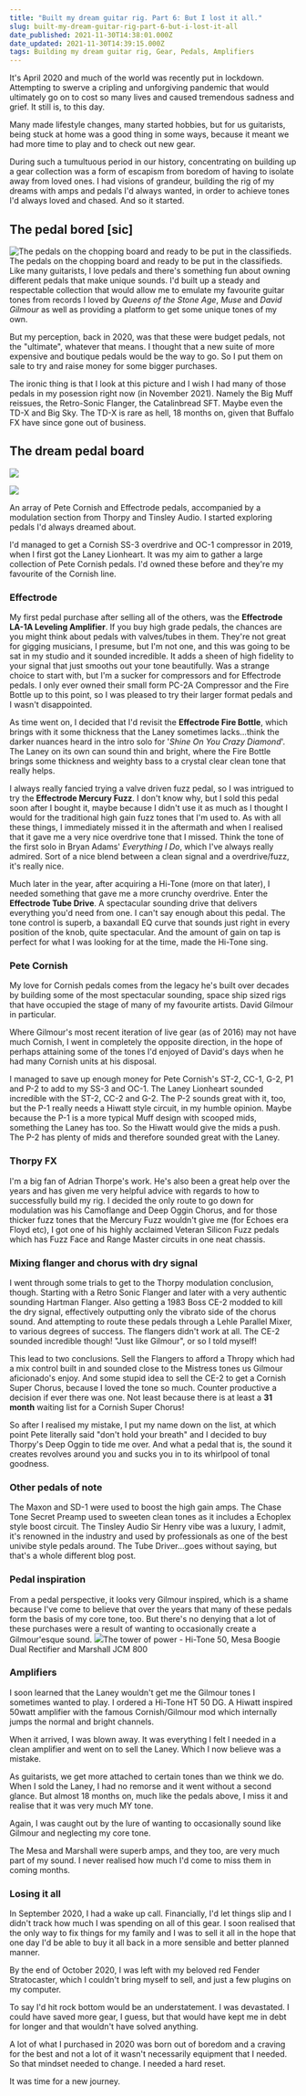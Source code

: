 ```yaml
---
title: "Built my dream guitar rig. Part 6: But I lost it all."
slug: built-my-dream-guitar-rig-part-6-but-i-lost-it-all
date_published: 2021-11-30T14:38:01.000Z
date_updated: 2021-11-30T14:39:15.000Z
tags: Building my dream guitar rig, Gear, Pedals, Amplifiers
---
```


It's April 2020 and much of the world was recently put in lockdown. Attempting to swerve a cripling and unforgiving pandemic that would ultimately go on to cost so many lives and caused tremendous sadness and grief. It still is, to this day. 

Many made lifestyle changes, many started hobbies, but for us guitarists, being stuck at home was a good thing in some ways, because it meant we had more time to play and to check out new gear.

During such a tumultuous period in our history, concentrating on building up a gear collection was a form of escapism from boredom of having to isolate away from loved ones. I had visions of grandeur, building the rig of my dreams with amps and pedals I'd always wanted, in order to achieve tones I'd always loved and chased. And so it started.

## The pedal bored [sic]
![The pedals on the chopping board and ready to be put in the classifieds.](__GHOST_URL__/content/images/2021/11/IMG_20200415_195658.jpg)The pedals on the chopping board and ready to be put in the classifieds.
Like many guitarists, I love pedals and there's something fun about owning different pedals that make unique sounds. I'd built up a steady and respectable collection that would allow me to emulate my favourite guitar tones from records I loved by *Queens of the Stone Age*, *Muse* and *David Gilmour* as well as providing a platform to get some unique tones of my own. 

But my perception, back in 2020, was that these were budget pedals, not the "ultimate", whatever that means. I thought that a new suite of more expensive and boutique pedals would be the way to go. So I put them on sale to try and raise money for some bigger purchases.

The ironic thing is that I look at this picture and I wish I had many of those pedals in my posession right now (in November 2021). Namely the Big Muff reissues, the Retro-Sonic Flanger, the Catalinbread SFT. Maybe even the TD-X and Big Sky. The TD-X is rare as hell, 18 months on, given that Buffalo FX have since gone out of business.

## The dream pedal board

![](__GHOST_URL__/content/images/2021/11/PXL_20200924_093251665-1--1.jpg)

![](__GHOST_URL__/content/images/2021/11/PXL_20200924_093306591-1.jpg)

An array of Pete Cornish and Effectrode pedals, accompanied by a modulation section from Thorpy and Tinsley Audio.
I started exploring pedals I'd always dreamed about. 

I'd managed to get a Cornish SS-3 overdrive and OC-1 compressor in 2019, when I first got the Laney Lionheart. It was my aim to gather a large collection of Pete Cornish pedals. I'd owned these before and they're my favourite of the Cornish line.

### Effectrode

My first pedal purchase after selling all of the others, was the **Effectrode LA-1A Leveling Amplifier**. If you buy high grade pedals, the chances are you might think about pedals with valves/tubes in them. They're not great for gigging musicians, I presume, but I'm not one, and this was going to be sat in my studio and it sounded incredible. It adds a sheen of high fidelity to your signal that just smooths out your tone beautifully. Was a strange choice to start with, but I'm a sucker for compressors and for Effectrode pedals. I only ever owned their small form PC-2A Compressor and the Fire Bottle up to this point, so I was pleased to try their larger format pedals and I wasn't disappointed.

As time went on, I decided that I'd revisit the **Effectrode Fire Bottle**, which brings with it some thickness that the Laney sometimes lacks...think the darker nuances heard in the intro solo for '*Shine On You Crazy Diamond*'. The Laney on its own can sound thin and bright, where the Fire Bottle brings some thickness and weighty bass to a crystal clear clean tone that really helps.

I always really fancied trying a valve driven fuzz pedal, so I was intrigued to try the **Effectrode Mercury Fuzz**. I don't know why, but I sold this pedal soon after I bought it, maybe because I didn't use it as much as I thought I would for the traditional high gain fuzz tones that I'm used to. As with all these things, I immediately missed it in the aftermath and when I realised that it gave me a very nice overdrive tone that I missed. Think the tone of the first solo in Bryan Adams' *Everything I Do*, which I've always really admired. Sort of a nice blend between a clean signal and a overdrive/fuzz, it's really nice.

Much later in the year, after acquiring a Hi-Tone (more on that later), I needed something that gave me a more crunchy overdrive. Enter the **Effectrode Tube Drive**. A spectacular sounding drive that delivers everything you'd need from one. I can't say enough about this pedal. The tone control is superb, a baxandall EQ curve that sounds just right in every position of the knob, quite spectacular. And the amount of gain on tap is perfect for what I was looking for at the time, made the Hi-Tone sing.

### Pete Cornish

My love for Cornish pedals comes from the legacy he's built over decades by building some of the most spectacular sounding, space ship sized rigs that have occupied the stage of many of my favourite artists. David Gilmour in particular. 

Where Gilmour's most recent iteration of live gear (as of 2016) may not have much Cornish, I went in completely the opposite direction, in the hope of perhaps attaining some of the tones I'd enjoyed of David's days when he had many Cornish units at his disposal.

I managed to save up enough money for Pete Cornish's ST-2, CC-1, G-2, P1 and P-2 to add to my SS-3 and OC-1. The Laney Lionheart sounded incredible with the ST-2, CC-2 and G-2. The P-2 sounds great with it, too, but the P-1 really needs a Hiwatt style circuit, in my humble opinion. Maybe because the P-1 is a more typical Muff design with scooped mids, something the Laney has too. So the Hiwatt would give the mids a push. The P-2 has plenty of mids and therefore sounded great with the Laney.

### Thorpy FX

I'm a big fan of Adrian Thorpe's work. He's also been a great help over the years and has given me very helpful advice with regards to how to successfully build my rig. I decided the only route to go down for modulation was his Camoflange and Deep Oggin Chorus, and for those thicker fuzz tones that the Mercury Fuzz wouldn't give me (for Echoes era Floyd etc), I got one of his highly acclaimed Veteran Silicon Fuzz pedals which has Fuzz Face and Range Master circuits in one neat chassis. 

### Mixing flanger and chorus with dry signal

I went through some trials to get to the Thorpy modulation conclusion, though. Starting with a Retro Sonic Flanger and later with a very authentic sounding Hartman Flanger. Also getting a 1983 Boss CE-2 modded to kill the dry signal, effectively outputting only the vibrato side of the chorus sound. And attempting to route these pedals through a Lehle Parallel Mixer, to various degrees of success. The flangers didn't work at all. The CE-2 sounded incredible though! "Just like Gilmour", or so I told myself!

This lead to two conclusions. Sell the Flangers to afford a Thropy which had a mix control built in and sounded close to the Mistress tones us Gilmour aficionado's enjoy. And some stupid idea to sell the CE-2 to get a Cornish Super Chorus, because I loved the tone so much. Counter productive a decision if ever there was one. Not least because there is at least a **31 month** waiting list for a Cornish Super Chorus!

So after I realised my mistake, I put my name down on the list, at which point Pete literally said "don't hold your breath" and I decided to buy Thorpy's Deep Oggin to tide me over. And what a pedal that is, the sound it creates revolves around you and sucks you in to its whirlpool of tonal goodness.

### Other pedals of note

The Maxon and SD-1 were used to boost the high gain amps. The Chase Tone Secret Preamp used to sweeten clean tones as it includes a Echoplex style boost circuit. The Tinsley Audio Sir Henry vibe was a luxury, I admit, it's renowned in the industry and used by professionals as one of the best univibe style pedals around. The Tube Driver...goes without saying, but that's a whole different blog post.

### Pedal inspiration

From a pedal perspective, it looks very Gilmour inspired, which is a shame because I've come to believe that over the years that many of these pedals form the basis of my core tone, too. But there's no denying that a lot of these purchases were a result of wanting to occasionally create a Gilmour'esque sound.
![](__GHOST_URL__/content/images/2021/11/IMG_20200923_192352.jpg)The tower of power - Hi-Tone 50, Mesa Boogie Dual Rectifier and Marshall JCM 800
### Amplifiers

I soon learned that the Laney wouldn't get me the Gilmour tones I sometimes wanted to play. I ordered a Hi-Tone HT 50 DG. A Hiwatt inspired 50watt amplifier with the famous Cornish/Gilmour mod which internally jumps the normal and bright channels.

When it arrived, I was blown away. It was everything I felt I needed in a clean amplifier and went on to sell the Laney. Which I now believe was a mistake. 

As guitarists, we get more attached to certain tones than we think we do. When I sold the Laney, I had no remorse and it went without a second glance. But almost 18 months on, much like the pedals above, I miss it and realise that it was very much MY tone.

Again, I was caught out by the lure of wanting to occasionally sound like Gilmour and neglecting my core tone.

The Mesa and Marshall were superb amps, and they too, are very much part of my sound. I never realised how much I'd come to miss them in coming months.

### Losing it all

In September 2020, I had a wake up call. Financially, I'd let things slip and I didn't track how much I was spending on all of this gear. I soon realised that the only way to fix things for my family and I was to sell it all in the hope that one day I'd be able to buy it all back in a more sensible and better planned manner.

By the end of October 2020, I was left with my beloved red Fender Stratocaster, which I couldn't bring myself to sell, and just a few plugins on my computer. 

To say I'd hit rock bottom would be an understatement. I was devastated. I could have saved more gear, I guess, but that would have kept me in debt for longer and that wouldn't have solved anything. 

A lot of what I purchased in 2020 was born out of boredom and a craving for the best and not a lot of it wasn't necessarily equipment that I needed. So that mindset needed to change. I needed a hard reset.

It was time for a new journey.
